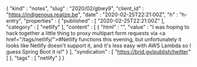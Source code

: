 {
  "kind" : "notes",
  "slug" : "2020/02/gbwy9",
  "client_id" : "https://indigenous.realize.be",
  "date" : "2020-02-25T22:21:00Z",
  "h" : "h-entry",
  "properties" : {
    "published" : [ "2020-02-25T22:21:00Z" ],
    "category" : [ "netlify" ],
    "content" : [ {
      "html" : "",
      "value" : "I was hoping to hack together a little thing to proxy multipart form requests via <a href=\"/tags/netlify/\">#Netlify</a> functions this evening, but unfortunately it looks like Netlify doesn't support it, and it's less easy with AWS Lambda so I guess Spring Boot it is!"
    } ],
    "syndication" : [ "https://brid.gy/publish/twitter" ]
  },
  "tags" : [ "netlify" ]
}
